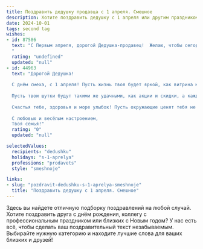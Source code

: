 ```yaml
---
title: Поздравить дедушку продавца с 1 апреля. Смешное
description: Хотите поздравить дедушку с 1 апреля или другим праздником? Наш ИИ создаст незабываемое поздравление, а вы обязательно выделитесь среди других.  
date: 2024-10-01
tags: second tag
wishes:
- id: 87586
  text: "С Первым апреля, дорогой Дедушка-продавец!  Желаю, чтобы сегодня ваши шутки были удачнее, чем ваши самые выгодные сделки, а покупатели — добрее, чем самые капризные клиенты! Пусть ваш день будет полон смеха, а касса —  приятных сюрпризов (кроме неожиданных проверок, конечно!).  Забудьте о скидках и наценках — сегодня только веселье и улыбки!
  "
  rating: "undefined"
  updated: "null"
- id: 44963
  text: "Дорогой Дедушка!
  
  С днём смеха, с 1 апреля! Пусть жизнь твоя будет яркой, как витрина магазина, и неизменно радостной, как удачная распродажа! Желаю тебе таких клиентов, которые приходят не только за товаром, но и за хорошим настроением.
  
  Пусть твои шутки будут такими же удачными, как акции и скидки, а каждый день приносит столько удовольствия, как купон на скидку на любимую продукцию! Забудь о «пустых» полках в жизни – наполняй её позитивом и смехом!
  
  Счастья тебе, здоровья и море улыбок! Пусть окружающие ценят тебя не только как продавца, но и как мастера хорошего настроения!
  
  С любовью и весёлым настроением,
  Твоя семья!"
  rating: "0"
  updated: "null"

selectedValues:
  recipients: "dedushku"
  holidays: "s-1-aprelya"
  professions: "prodavets"
  style: "smeshnoje"

links:
- slug: "pozdravit-dedushku-s-1-aprelya-smeshnoje"
  title: "Поздравить дедушку с 1 апреля. Смешное"
---
```


Здесь вы найдете отличную подборку поздравлений на любой случай. 
Хотите поздравить друга с днём рождения, коллегу с профессиональным праздником или близких с Новым годом? У нас есть всё, чтобы сделать ваш поздравительный текст незабываемым. Выбирайте нужную категорию и находите лучшие слова для ваших близких и друзей!
